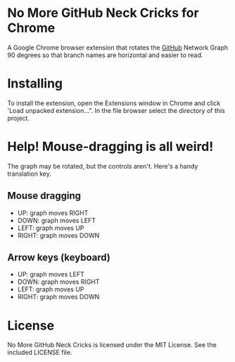 No More GitHub Neck Cricks for Chrome
=====================================

A Google Chrome browser extension that rotates the [GitHub](https://github.com) Network Graph 90 degrees so that branch names are horizontal and easier to read.


# Installing
To install the extension, open the Extensions window in Chrome and click 'Load unpacked extension…". In the file browser select the directory of this project.


# Help! Mouse-dragging is all weird!
The graph may be rotated, but the controls aren't. Here's a handy translation key.

## Mouse dragging
* UP: graph moves RIGHT
* DOWN: graph moves LEFT
* LEFT: graph moves UP
* RIGHT: graph moves DOWN

## Arrow keys (keyboard)
* UP: graph moves LEFT
* DOWN: graph moves RIGHT
* LEFT: graph moves UP
* RIGHT: graph moves DOWN


# License
No More GitHub Neck Cricks is licensed under the MIT License. See the included LICENSE file.

